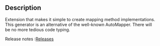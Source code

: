 ## Description
Extension that makes it simple to create mapping method implementations. This generator is an alternative of the well-known AutoMapper. There will be no more tedious code typing.


Release notes :[Releases](https://github.com/nazimkov/MappingGeneratorLean/releases)

